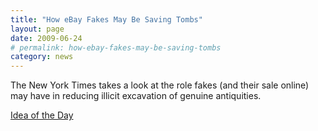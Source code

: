 ```yaml
---
title: "How eBay Fakes May Be Saving Tombs"
layout: page
date: 2009-06-24
# permalink: how-ebay-fakes-may-be-saving-tombs
category: news
---
```

The New York Times takes a look at the role fakes (and their sale online) may have in reducing illicit excavation of genuine antiquities.

[Idea of the Day](http://ideas.blogs.nytimes.com/2009/06/24/how-fakes-on-ebay-save-antiquities/)